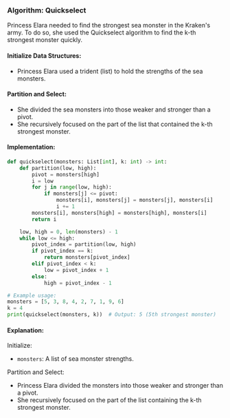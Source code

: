 ### Algorithm: Quickselect

Princess Elara needed to find the strongest sea monster in the Kraken's army. To do so, she used the Quickselect algorithm to find the k-th strongest monster quickly.

#### Initialize Data Structures:

- Princess Elara used a trident (list) to hold the strengths of the sea monsters.

#### Partition and Select:

- She divided the sea monsters into those weaker and stronger than a pivot.
- She recursively focused on the part of the list that contained the k-th strongest monster.

#### Implementation:

```py
def quickselect(monsters: List[int], k: int) -> int:
    def partition(low, high):
        pivot = monsters[high]
        i = low
        for j in range(low, high):
            if monsters[j] <= pivot:
                monsters[i], monsters[j] = monsters[j], monsters[i]
                i += 1
        monsters[i], monsters[high] = monsters[high], monsters[i]
        return i

    low, high = 0, len(monsters) - 1
    while low <= high:
        pivot_index = partition(low, high)
        if pivot_index == k:
            return monsters[pivot_index]
        elif pivot_index < k:
            low = pivot_index + 1
        else:
            high = pivot_index - 1

# Example usage:
monsters = [5, 3, 8, 4, 2, 7, 1, 9, 6]
k = 4
print(quickselect(monsters, k))  # Output: 5 (5th strongest monster)
```

#### Explanation:

Initialize:

- `monsters`: A list of sea monster strengths.

Partition and Select:

- Princess Elara divided the monsters into those weaker and stronger than a pivot.
- She recursively focused on the part of the list containing the k-th strongest monster.

